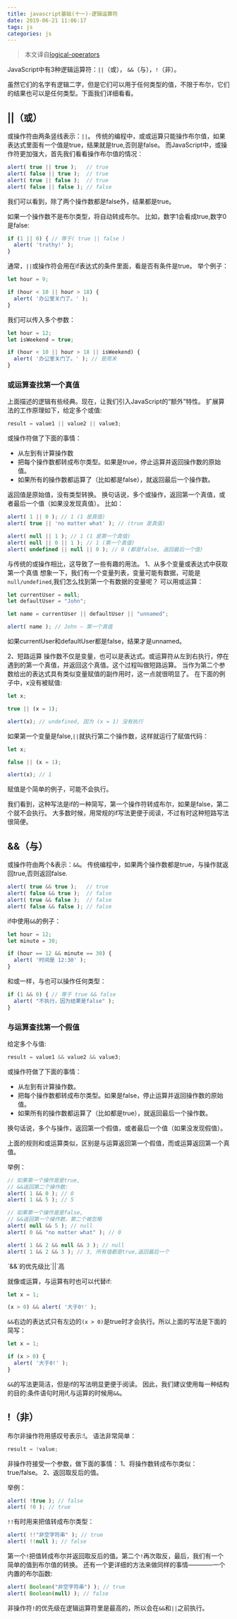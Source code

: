 ```yaml
---
title: javascript基础(十一)-逻辑运算符
date: 2019-06-21 11:06:17
tags: js
categories: js
---
```


> 本文译自[logical-operators](https://javascript.info/logical-operators)

JavaScript中有3种逻辑运算符：`||`（或）， `&&`（与），`!`（非）。

虽然它们的名字有逻辑二字，但是它们可以用于任何类型的值，不限于布尔，它们的结果也可以是任何类型。下面我们详细看看。

## ||（或）
或操作符由两条竖线表示：`||`。
传统的编程中，或或运算只能操作布尔值，如果表达式里面有一个值是true，结果就是true,否则是false。
而JavaScript中，或操作符更加强大，首先我们看看操作布尔值的情况：

```javascript
alert( true || true );   // true
alert( false || true );  // true
alert( true || false );  // true
alert( false || false ); // false
```

我们可以看到，除了两个操作数都是false外，结果都是true。

如果一个操作数不是布尔类型，将自动转成布尔。
比如，数字1会看成true,数字0是false:

```javascript
if (1 || 0) { // 等于( true || false )
  alert( 'truthy!' );
}
```

通常，`||`或操作符会用在if表达式的条件里面，看是否有条件是true。
举个例子：

```javascript
let hour = 9;

if (hour < 10 || hour > 18) {
  alert( '办公室关门了。' );
}
```

我们可以传入多个参数：

```javascript
let hour = 12;
let isWeekend = true;

if (hour < 10 || hour > 18 || isWeekend) {
  alert( '办公室关门了。' ); // 是周末
}
```

### 或运算查找第一个真值
上面描述的逻辑有些经典。现在，让我们引入JavaScript的“额外”特性。
扩展算法的工作原理如下，给定多个或值:

```javascript
result = value1 || value2 || value3;
```

或操作符做了下面的事情：
* 从左到有计算操作数
* 把每个操作数都转成布尔类型。如果是true，停止运算并返回操作数的原始值。
* 如果所有的操作数都运算了（比如都是false），就返回最后一个操作数。

返回值是原始值，没有类型转换。
换句话说，多个或操作，返回第一个真值，或者最后一个值（如果没发现真值）。
比如：
```javascript
alert( 1 || 0 ); // 1 (1 是真值)
alert( true || 'no matter what' ); // (true 是真值)

alert( null || 1 ); // 1 (1 是第一个真值)
alert( null || 0 || 1 ); // 1 (第一个真值)
alert( undefined || null || 0 ); // 0 (都是false, 返回最后一个值)
```
与传统的或操作相比，这导致了一些有趣的用法。
1、从多个变量或表达式中获取第一个真值
想象一下，我们有一个变量列表，变量可能有数据，可能是`null/undefined`,我们怎么找到第一个有数据的变量呢？
可以用或运算：
```javascript
let currentUser = null;
let defaultUser = "John";

let name = currentUser || defaultUser || "unnamed";

alert( name ); // John – 第一个真值
```
如果currentUser和defaultUser都是false，结果才是unnamed。

2、短路运算
操作数不仅是变量，也可以是表达式。或运算符从左到右执行，停在遇到的第一个真值，并返回这个真值。这个过程叫做短路运算。
当作为第二个参数给出的表达式具有类似变量赋值的副作用时，这一点就很明显了。
在下面的例子中，x没有被赋值:
```javascript
let x;

true || (x = 1);

alert(x); // undefined, 因为 (x = 1) 没有执行
```

如果第一个变量是false,`||`就执行第二个操作数，这样就运行了赋值代码：
```javascript
let x;

false || (x = 1);

alert(x); // 1
```
赋值是个简单的例子，可能不会执行。

我们看到，这种写法是if的一种简写，第一个操作符转成布尔，如果是false，第二个就不会执行。
大多数时候，用常规的if写法更便于阅读，不过有时这种短路写法很简便。

## &&（与）
或操作符由两个&表示：`&&`。
传统编程中，如果两个操作数都是true，与操作就返回true,否则返回false.
```javascript
alert( true && true );   // true
alert( false && true );  // false
alert( true && false );  // false
alert( false && false ); // false
```

if中使用`&&`的例子：
```javascript
let hour = 12;
let minute = 30;

if (hour == 12 && minute == 30) {
  alert( '时间是 12:30' );
}
```

和或一样，与也可以操作任何类型：
```javascript
if (1 && 0) { // 等于 true && false
  alert( "不执行，因为结果是false" );
}
```

### 与运算查找第一个假值
给定多个与值:

```javascript
result = value1 && value2 && value3;
```

或操作符做了下面的事情：
* 从左到有计算操作数。
* 把每个操作数都转成布尔类型。如果是false，停止运算并返回操作数的原始值。
* 如果所有的操作数都运算了（比如都是true），就返回最后一个操作数。

换句话说，多个与操作，返回第一个假值，或者最后一个值（如果没发现假值）。

上面的规则和或运算类似，区别是与运算返回第一个假值，而或运算返回第一个真值。

举例：
```javascript
// 如果第一个操作是是true,
// &&返回第二个操作数:
alert( 1 && 0 ); // 0
alert( 1 && 5 ); // 5

// 如果第一个操作是是false,
// &&返回第一个操作数，第二个被忽略
alert( null && 5 ); // null
alert( 0 && "no matter what" ); // 0

alert( 1 && 2 && null && 3 ); // null
alert( 1 && 2 && 3 ); // 3, 所有值都是true,返回最后一个
```

<div class="tip">
`&&`的优先级比`||`高
</div>

就像或运算，与运算有时也可以代替if:
```javascript
let x = 1;

(x > 0) && alert( '大于0!' );
```

`&&`右边的表达式只有左边的`(x > 0)`是true时才会执行。所以上面的写法是下面的简写：
```javascript
let x = 1;

if (x > 0) {
  alert( '大于0!' );
}
```

`&&`的写法更简洁，但是if的写法明显更便于阅读。
因此，我们建议使用每一种结构的目的:条件语句时用if,与运算的时候用`&&`。

## !（非）
布尔非操作符用感叹号表示:!。
语法非常简单：
```javascript
result = !value;
```
非操作符接受一个参数，做下面的事情：
1、将操作数转成布尔类似：true/false。
2、返回取反后的值。

举例：
```javascript
alert( !true ); // false
alert( !0 ); // true
```

`!!`有时用来把值转成布尔类型：
```javascript
alert( !!"非空字符串" ); // true
alert( !!null ); // false
```

第一个`!`把值转成布尔并返回取反后的值。第二个`!`再次取反，最后，我们有一个简单的值到布尔值的转换。
还有一个更详细的方法来做同样的事情————一个内置的布尔函数:
```javascript
alert( Boolean("非空字符串") ); // true
alert( Boolean(null) ); // false
```

非操作符`!`的优先级在逻辑运算符里是最高的，所以会在`&&`和`||`之前执行。
